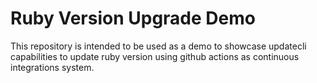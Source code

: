 # Ruby Version Upgrade Demo

This repository is intended to be used as a demo to showcase updatecli capabilities to update ruby version using github actions as continuous integrations system.